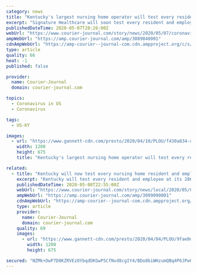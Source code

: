 ```yaml
---
category: news
title: "Kentucky's largest nursing home operator will test every resident, employee for COVID-19"
excerpt: "Signature Healthcare will soon test every resident and employee at its 41 facilities in Kentucky for the novel coronavirus."
publishedDateTime: 2020-05-07T20:26:00Z
webUrl: "https://www.courier-journal.com/story/news/2020/05/07/coronavirus-kentucky-nursing-home-test-every-resident/3089848001/"
ampWebUrl: "https://amp.courier-journal.com/amp/3089848001"
cdnAmpWebUrl: "https://amp-courier--journal-com.cdn.ampproject.org/c/s/amp.courier-journal.com/amp/3089848001"
type: article
quality: 66
heat: -1
published: false

provider:
  name: Courier-Journal
  domain: courier-journal.com

topics:
  - Coronavirus in US
  - Coronavirus

tags:
  - US-KY

images:
  - url: "https://www.gannett-cdn.com/presto/2020/04/10/PLOU/f430a834-d961-48b0-839a-b1a602b86bd2-NursingHome.jpg?auto=webp&crop=4735,2664,x0,y327&format=pjpg&width=1200"
    width: 1200
    height: 675
    title: "Kentucky's largest nursing home operator will test every resident, employee for COVID-19"

related:
  - title: "Kentucky will now test every nursing home resident and employee for the coronavirus"
    excerpt: "Kentucky will test every resident and employee at its 286 nursing homes for the coronavirus. But the process could take months."
    publishedDateTime: 2020-05-08T22:55:00Z
    webUrl: "https://www.courier-journal.com/story/news/local/2020/05/08/coronavirus-kentucky-test-every-nursing-home-resident-employee/3099090001/"
    ampWebUrl: "https://amp.courier-journal.com/amp/3099090001"
    cdnAmpWebUrl: "https://amp-courier--journal-com.cdn.ampproject.org/c/s/amp.courier-journal.com/amp/3099090001"
    type: article
    provider:
      name: Courier-Journal
      domain: courier-journal.com
    quality: 69
    images:
      - url: "https://www.gannett-cdn.com/presto/2020/04/04/PLOU/9fae0daa-6a29-4cb5-a0b4-78bcff5da789-SaturdayWesleyVertical.JPG?auto=webp&crop=2248,1265,x0,y683&format=pjpg&width=1200"
        width: 1200
        height: 675

secured: "NZMk+DwP7D8KZRVEzOYbqdOKGwPSCfNvd8cgIY4/BDo8biWHzumQBq4P6JPw0DJFMgWmKoYKxGsdI31Qtcqlj3l3GaawAlPV1ASPj2rhASdvgl14/WC96q9HEusQHPvuN4+ooWnTeSM6Ml6xFYFdUvV9TX1jRmQMri5Hvu5NjykBMP7OirGA49YwUMZH567nWhQUMSFCIhrCwXWs88+ztqFH6XiIe3G1QDmvJoWkzg6WBlGGdNVLtevbWrdRWnWpTwBZUylI7Vs081KqCoekler+eiK65i0tecWgzjqD51GsbWTUkZoSZMMzh9fVQgcBlqnaU9BHNCw/LU9ZYLSHZQfxa4god9XypRg3qeOA7wIuLfvi4uCNPTlPi2ejkynQg69mX5zJigIW7A4Ma8nA6vhQV8bvcxR+NdbC4+cRt91z7f9FB4f1uiW7o+gAFO4jtPYzvJ1mJLrkHAkKq23i2I787cep0HGVCUqERO+DlXM=;GkaMOswz39UY46749WgPYg=="
---
```


